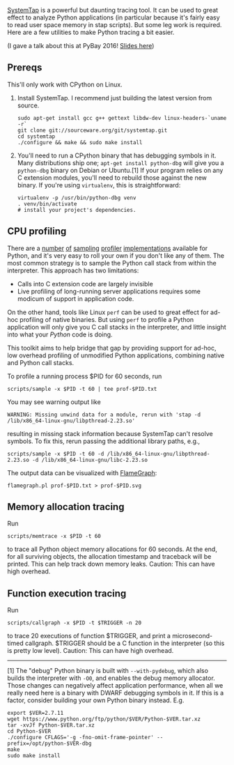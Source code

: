 
[SystemTap](https://sourceware.org/systemtap/) is a powerful but daunting tracing tool. It can be used to great effect to analyze Python applications (in particular because it's fairly easy to read user space memory in stap scripts). But some leg work is required. Here are a few utilities to make Python tracing a bit easier.

(I gave a talk about this at PyBay 2016! [Slides here](https://speakerdeck.com/emfree/python-tracing-superpowers-with-systems-tools))

## Prereqs

This'll only work with CPython on Linux.

1. Install SystemTap. I recommend just building the latest version from source.
    ```
    sudo apt-get install gcc g++ gettext libdw-dev linux-headers-`uname -r`
    git clone git://sourceware.org/git/systemtap.git
    cd systemtap
    ./configure && make && sudo make install
    ```

2. You'll need to run a CPython binary that has debugging symbols in it. Many distributions ship one; `apt-get install python-dbg` will give you a `python-dbg` binary on Debian or Ubuntu.[1]
    If your program relies on any C extension modules, you'll need to rebuild those against the new binary. If you're using `virtualenv`, this is straightforward:
    ```
    virtualenv -p /usr/bin/python-dbg venv
    . venv/bin/activate
    # install your project's dependencies.
    ```


## CPU profiling

There are a [number](https://github.com/joerick/pyinstrument) [of](https://github.com/bdarnell/plop) [sampling](https://github.com/vmprof/vmprof-python) [profiler](https://github.com/nylas/nylas-perftools) [implementations](https://github.com/what-studio/profiling) available for Python, and it's very easy to roll your own if you don't like any of them. The most common strategy is to sample the Python call stack from within the interpreter. This approach has two limitations:

* Calls into C extension code are largely invisible
* Live profiling of long-running server applications requires some modicum of support in application code.

On the other hand, tools like Linux `perf` can be used to great effect for ad-hoc profiling of native binaries. But using `perf` to profile a Python application will only give you C call stacks in the interpreter, and little insight into what your _Python_ code is doing.

This toolkit aims to help bridge that gap by providing support for ad-hoc, low overhead profiling of unmodified Python applications, combining native and Python call stacks.

To profile a running process $PID for 60 seconds, run

```
scripts/sample -x $PID -t 60 | tee prof-$PID.txt
```

You may see warning output like
```
WARNING: Missing unwind data for a module, rerun with 'stap -d /lib/x86_64-linux-gnu/libpthread-2.23.so'
```

resulting in missing stack information because SystemTap can't resolve symbols.
To fix this, rerun passing the additional library paths, e.g.,
```
scripts/sample -x $PID -t 60 -d /lib/x86_64-linux-gnu/libpthread-2.23.so -d /lib/x86_64-linux-gnu/libc-2.23.so
```

The output data can be visualized with [FlameGraph](https://github.com/brendangregg/FlameGraph):

```
flamegraph.pl prof-$PID.txt > prof-$PID.svg
```


## Memory allocation tracing

Run
```
scripts/memtrace -x $PID -t 60
```
to trace all Python object memory allocations for 60 seconds. At the end, for all surviving objects, the allocation timestamp and traceback will be printed. This can help track down memory leaks. Caution: This can have high overhead.



## Function execution tracing

Run
```
scripts/callgraph -x $PID -t $TRIGGER -n 20
```
to trace 20 executions of function $TRIGGER, and print a microsecond-timed callgraph. $TRIGGER should be a C function in the interpreter (so this is pretty low level). Caution: This can have high overhead.


---


[1] The "debug" Python binary is built with `--with-pydebug`, which also builds the interpreter with `-O0`, and enables the debug memory allocator. Those changes can negatively affect application performance, when all we really need here is a binary with DWARF debugging symbols in it. If this is a factor, consider building your own Python binary instead. E.g.
```
export $VER=2.7.11
wget https://www.python.org/ftp/python/$VER/Python-$VER.tar.xz
tar -xvJf Python-$VER.tar.xz
cd Python-$VER
./configure CFLAGS='-g -fno-omit-frame-pointer' --prefix=/opt/python-$VER-dbg
make
sudo make install
```

